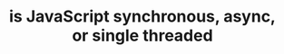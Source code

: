 ---
title: is JavaScript synchronous, async, or single threaded
published: December 07, 2018
meta: JavaScript has synchronous, async, and a single thread but it is a singled threaded synchronous language with capability to do asynchronous calls.
pic: images/javascript.png
imgAlt: the JavaScript logo
link: https://codinglead.github.io/javascript/is-javascript-synchronous-async-or-single-threaded
---